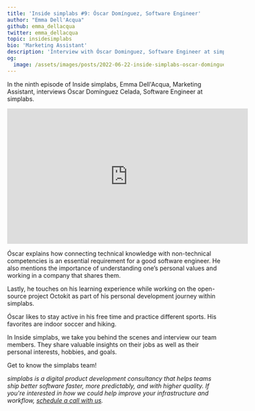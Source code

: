 ```yaml
---
title: 'Inside simplabs #9: Óscar Domínguez, Software Engineer'
author: "Emma Dell'Acqua"
github: emma_dellacqua
twitter: emma_dellacqua
topic: insidesimplabs
bio: 'Marketing Assistant'
description: 'Interview with Óscar Dominguez, Software Engineer at simplabs.'
og:
  image: /assets/images/posts/2022-06-22-inside-simplabs-oscar-dominguez/og-image.png
---
```


In the ninth episode of Inside simplabs, Emma Dell'Acqua, Marketing Assistant,
interviews Óscar Domínguez Celada, Software Engineer at simplabs.

<!--break-->

<iframe width="560" height="315" src="https://www.youtube-nocookie.com/embed/QXhu5MlyfUQ" title="Embedded video of Inside simplabs episode 7" frameborder="0" allow="accelerometer; autoplay; clipboard-write; encrypted-media; gyroscope; picture-in-picture" allowfullscreen></iframe>

Óscar explains how connecting technical knowledge with non-technical
competencies is an essential requirement for a good software engineer. He also
mentions the importance of understanding one’s personal values and working in a
company that shares them.

Lastly, he touches on his learning experience while working on the open-source
project Octokit as part of his personal development journey within simplabs.

Óscar likes to stay active in his free time and practice different sports. His
favorites are indoor soccer and hiking.

In Inside simplabs, we take you behind the scenes and interview our team
members. They share valuable insights on their jobs as well as their personal
interests, hobbies, and goals.

Get to know the simplabs team!

_simplabs is a digital product development consultancy that helps teams ship
better software faster, more predictably, and with higher quality. If you're
interested in how we could help improve your infrastructure and workflow,
[schedule a call with us](/contact/)._
